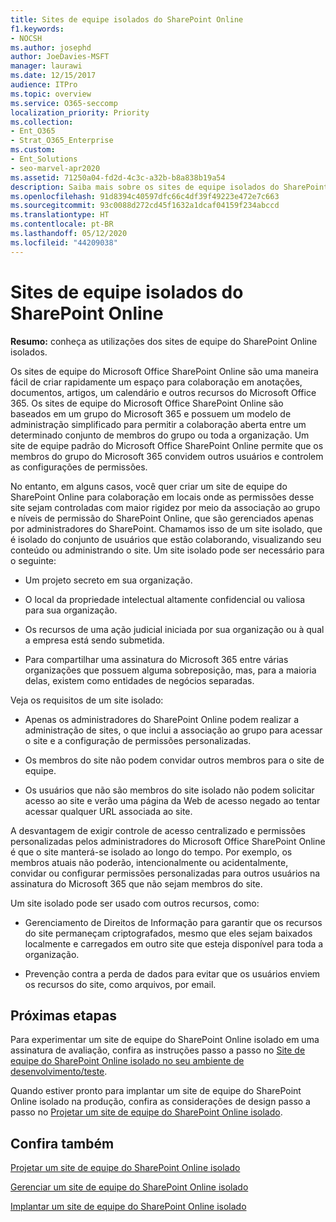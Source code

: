 ```yaml
---
title: Sites de equipe isolados do SharePoint Online
f1.keywords:
- NOCSH
ms.author: josephd
author: JoeDavies-MSFT
manager: laurawi
ms.date: 12/15/2017
audience: ITPro
ms.topic: overview
ms.service: O365-seccomp
localization_priority: Priority
ms.collection:
- Ent_O365
- Strat_O365_Enterprise
ms.custom:
- Ent_Solutions
- seo-marvel-apr2020
ms.assetid: 71250a04-fd2d-4c3c-a32b-b8a838b19a54
description: Saiba mais sobre os sites de equipe isolados do SharePoint Online, incluindo os usos, os requisitos e os recursos com os quais podem ser usados.
ms.openlocfilehash: 91d8394c40597dfc66c4df39f49223e472e7c663
ms.sourcegitcommit: 93c0088d272cd45f1632a1dcaf04159f234abccd
ms.translationtype: HT
ms.contentlocale: pt-BR
ms.lasthandoff: 05/12/2020
ms.locfileid: "44209038"
---
```

# <a name="isolated-sharepoint-online-team-sites"></a>Sites de equipe isolados do SharePoint Online

 **Resumo:** conheça as utilizações dos sites de equipe do SharePoint Online isolados.
  
Os sites de equipe do Microsoft Office SharePoint Online são uma maneira fácil de criar rapidamente um espaço para colaboração em anotações, documentos, artigos, um calendário e outros recursos do Microsoft Office 365. Os sites de equipe do Microsoft Office SharePoint Online são baseados em um grupo do Microsoft 365 e possuem um modelo de administração simplificado para permitir a colaboração aberta entre um determinado conjunto de membros do grupo ou toda a organização. Um site de equipe padrão do Microsoft Office SharePoint Online permite que os membros do grupo do Microsoft 365 convidem outros usuários e controlem as configurações de permissões.
  
No entanto, em alguns casos, você quer criar um site de equipe do SharePoint Online para colaboração em locais onde as permissões desse site sejam controladas com maior rigidez por meio da associação ao grupo e níveis de permissão do SharePoint Online, que são gerenciados apenas por administradores do SharePoint. Chamamos isso de um site isolado, que é isolado do conjunto de usuários que estão colaborando, visualizando seu conteúdo ou administrando o site. Um site isolado pode ser necessário para o seguinte:
  
- Um projeto secreto em sua organização.
    
- O local da propriedade intelectual altamente confidencial ou valiosa para sua organização.
    
- Os recursos de uma ação judicial iniciada por sua organização ou à qual a empresa está sendo submetida.
    
- Para compartilhar uma assinatura do Microsoft 365 entre várias organizações que possuem alguma sobreposição, mas, para a maioria delas, existem como entidades de negócios separadas.
    
Veja os requisitos de um site isolado:
  
- Apenas os administradores do SharePoint Online podem realizar a administração de sites, o que inclui a associação ao grupo para acessar o site e a configuração de permissões personalizadas.
    
- Os membros do site não podem convidar outros membros para o site de equipe.
    
- Os usuários que não são membros do site isolado não podem solicitar acesso ao site e verão uma página da Web de acesso negado ao tentar acessar qualquer URL associada ao site.
    
A desvantagem de exigir controle de acesso centralizado e permissões personalizadas pelos administradores do Microsoft Office SharePoint Online é que o site manterá-se isolado ao longo do tempo. Por exemplo, os membros atuais não poderão, intencionalmente ou acidentalmente, convidar ou configurar permissões personalizadas para outros usuários na assinatura do Microsoft 365 que não sejam membros do site.
  
Um site isolado pode ser usado com outros recursos, como:
  
- Gerenciamento de Direitos de Informação para garantir que os recursos do site permaneçam criptografados, mesmo que eles sejam baixados localmente e carregados em outro site que esteja disponível para toda a organização.
    
- Prevenção contra a perda de dados para evitar que os usuários enviem os recursos do site, como arquivos, por email.
    
## <a name="next-steps"></a>Próximas etapas

Para experimentar um site de equipe do SharePoint Online isolado em uma assinatura de avaliação, confira as instruções passo a passo no [Site de equipe do SharePoint Online isolado no seu ambiente de desenvolvimento/teste](isolated-sharepoint-online-team-site-dev-test-environment.md).
  
Quando estiver pronto para implantar um site de equipe do SharePoint Online isolado na produção, confira as considerações de design passo a passo no [Projetar um site de equipe do SharePoint Online isolado](design-an-isolated-sharepoint-online-team-site.md).
  
## <a name="see-also"></a>Confira também

[Projetar um site de equipe do SharePoint Online isolado](design-an-isolated-sharepoint-online-team-site.md)
  
[Gerenciar um site de equipe do SharePoint Online isolado](manage-an-isolated-sharepoint-online-team-site.md)

[Implantar um site de equipe do SharePoint Online isolado](deploy-an-isolated-sharepoint-online-team-site.md)


